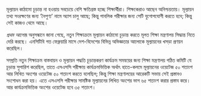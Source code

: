মূল্যায়ন কাঠামো চূড়ান্ত না হওয়ায় সবচেয়ে বেশি ক্ষতিগ্রস্ত হচ্ছে শিক্ষার্থীরা। শিক্ষকেরাও আছেন অনিশ্চয়তায়। মূল্যায়ন তথ্য সংরক্ষণের জন্য ‘নৈপুণ্য’ নামে অ্যাপ চালু আছে; কিন্তু পাবলিক পরীক্ষার জন্য সেটি যুগোপযোগী করতে হবে; কিন্তু সেই কাজও থেমে আছে।

*প্রথম আলো*র অনুসন্ধানে জানা গেছে, নতুন শিক্ষাক্রমে মূল্যায়ন কাঠামো চূড়ান্ত করতে মূলত শিক্ষা মন্ত্রণালয় সিদ্ধান্ত নিতে দেরি করছে। এনসিটিবি গত ফেব্রুয়ারি মাসে দেশ-বিদেশের বিভিন্ন অভিজ্ঞতার আলোকে মূল্যায়নের খসড়া প্রণয়ন করেছিল।

সম্প্রতি নতুন শিক্ষাক্রম বাস্তবায়ন ও মূল্যায়ন পদ্ধতি চূড়ান্তকরণ কার্যক্রম সমন্বয়ের জন্য শিক্ষা মন্ত্রণালয় গঠিত কমিটি যে চূড়ান্ত সুপারিশ করেছিল, তাতে এসএসসি পরীক্ষায় কার্যক্রমভিত্তিক অর্থাৎ হাতে-কলমে মূল্যায়নের ওয়েটেজ ৫০ শতাংশ আর লিখিত অংশের ওয়েটেজ ৫০ শতাংশ করতে বলেছিল; কিন্তু শিক্ষা মন্ত্রণালয়ের আরেকটি সভায় সেই প্রস্তাবও সংশোধন করা হয়। এতে এসএসসি পরীক্ষার সামষ্টিক মূল্যায়নের লিখিত অংশের ভাগ ৬৫ শতাংশ করার প্রস্তাব করে। আর কার্যক্রমভিত্তিক অংশের ওয়েটেজ হবে ৩৫ শতাংশ।
